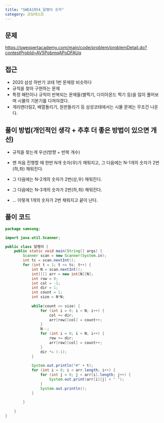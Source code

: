 ```yaml
---
title: "SWEA1954_달팽이 숫자"
category: 코딩테스트
---
```






## 문제

https://swexpertacademy.com/main/code/problem/problemDetail.do?contestProbId=AV5PobmqAPoDFAUq




## 접근

- 2020 삼성 하반기 코테 1번 문제랑 비슷하다
- 규칙을 찾아 구현하는 문제
- 특정 패턴이나 규칙이 반복되는 문제들(별찍기, 다이아몬드 찍기 등)을 많이 풀어보며 시뮬의 기본기를 다져야겠다.
- 게리맨더링2, 배열돌리기, 원판돌리기 등 삼성코테에서는 시뮬 문제는 무조건 나온다.


## 풀이 방법(개인적인 생각 + 추후 더 좋은 방법이 있으면 개선)

- 규칙을 찾는게 우선(방향 + 반복 개수)

- 맨 처음 진행할 때 한번 N개 숫자(우)가 채워지고, 그 다음에는 N-1개의 숫자가 2번(하,좌) 채워진다.
- 그 다음에는 N-2개의 숫자가 2번(상,우) 채워진다.
- 그 다음에는 N-3개의 숫자가 2번(하,좌) 채워진다.
- ... 이렇게 1개의 숫자가 2번 채워지고 끝이 난다.






## 풀이 코드

```java
package samsung;

import java.util.Scanner;

public class 달팽이 {
	public static void main(String[] args) {
		Scanner scan = new Scanner(System.in);
		int tc = scan.nextInt();
		for (int t = 1; t <= tc; t++) {
			int N = scan.nextInt();
			int[][] arr = new int[N][N];
			int row = 0;
			int col = -1;
			int dir = 1;
			int count = 1;
			int size = N*N;
			
			while(count <= size) {
				for (int i = 0; i < N; i++) {
					col += dir;
					arr[row][col] = count++;
				}
				N--;
				for (int i = 0; i < N; i++) {
					row += dir;
					arr[row][col] = count++;
				}
				dir *= (-1);
			}
				
			System.out.println("#" + t);
			for (int i = 0; i < arr.length; i++) {
				for (int j = 0; j < arr[i].length; j++) {
					System.out.print(arr[i][j] + " ");
				}
				System.out.println();
			}
			
		}
		
	}
}

```

